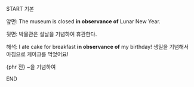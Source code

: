 START
기본

앞면:
The museum is closed **in observance of** Lunar New Year.  


뒷면:
박물관은 설날을 기념하여 휴관한다.

해석:
I ate cake for breakfast **in observance of** my birthday!
생일을 기념해서 아침으로 케이크를 먹었어요!

{phr 전} ~을 기념하여
<!--ID: 1743043970435-->
END
